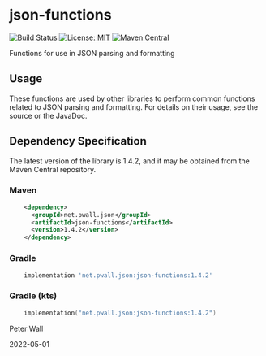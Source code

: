 # json-functions

[![Build Status](https://travis-ci.com/pwall567/json-functions.svg?branch=main)](https://app.travis-ci.com/github/pwall567/json-functions)
[![License: MIT](https://img.shields.io/badge/License-MIT-yellow.svg)](https://opensource.org/licenses/MIT)
[![Maven Central](https://img.shields.io/maven-central/v/net.pwall.json/json-functions?label=Maven%20Central)](https://search.maven.org/search?q=g:%22net.pwall.json%22%20AND%20a:%22json-functions%22)

Functions for use in JSON parsing and formatting

## Usage

These functions are used by other libraries to perform common functions related to JSON parsing and formatting.
For details on their usage, see the source or the JavaDoc.

## Dependency Specification

The latest version of the library is 1.4.2, and it may be obtained from the Maven Central repository.

### Maven
```xml
    <dependency>
      <groupId>net.pwall.json</groupId>
      <artifactId>json-functions</artifactId>
      <version>1.4.2</version>
    </dependency>
```
### Gradle
```groovy
    implementation 'net.pwall.json:json-functions:1.4.2'
```
### Gradle (kts)
```kotlin
    implementation("net.pwall.json:json-functions:1.4.2")
```

Peter Wall

2022-05-01

